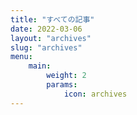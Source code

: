 ```yaml
---
title: "すべての記事"
date: 2022-03-06
layout: "archives"
slug: "archives"
menu:
    main:
        weight: 2
        params: 
            icon: archives
---
```

